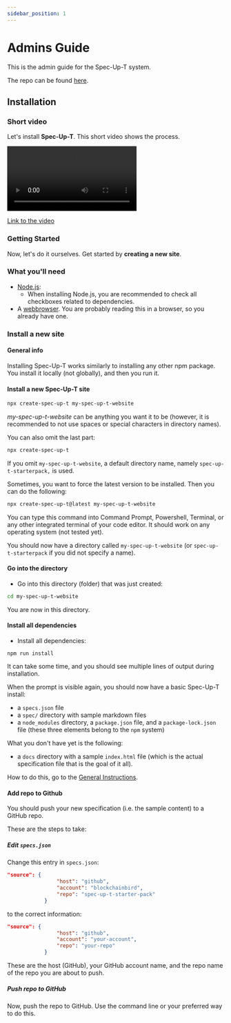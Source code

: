 ```yaml
---
sidebar_position: 1
---
```


# Admins Guide

This is the admin guide for the Spec-Up-T system.

The repo can be found [here](https://github.com/blockchainbird/spec-up-t).

## Installation

### Short video

Let's install **Spec-Up-T**. This short video shows the process.

<video controls>
  <source src={require('@site/static/video/installer-spec-up-t.mp4').default} type="video/mp4" />
 Your browser does not support video tags.
</video>

[Link to the video](/video/installer-spec-up-t.mp4)

### Getting Started

Now, let's do it ourselves. Get started by **creating a new site**.

### What you'll need

- [Node.js](https://nodejs.org/en/download/):
  - When installing Node.js, you are recommended to check all checkboxes related to dependencies.
- A [webbrowser](https://en.wikipedia.org/wiki/Web_browser). You are probably reading this in a browser, so you already have one.

### Install a new site

#### General info

Installing Spec-Up-T works similarly to installing any other npm package. You install it locally (not globally), and then you run it.

#### Install a new Spec-Up-T site

```bash
npx create-spec-up-t my-spec-up-t-website
```

*my-spec-up-t-website* can be anything you want it to be (however, it is recommended to not use spaces or special characters in directory names).

You can also omit the last part:

```bash
npx create-spec-up-t
```

If you omit `my-spec-up-t-website`, a default directory name, namely `spec-up-t-starterpack,` is used.

Sometimes, you want to force the latest version to be installed. Then you can do the following:

```bash
npx create-spec-up-t@latest my-spec-up-t-website
```

You can type this command into Command Prompt, Powershell, Terminal, or any other integrated terminal of your code editor. It should work on any operating system (not tested yet).

You should now have a directory called `my-spec-up-t-website` (or `spec-up-t-starterpack` if you did not specify a name).

#### Go into the directory

- Go into this directory (folder) that was just created:

```bash
cd my-spec-up-t-website
```

You are now in this directory.

#### Install all dependencies

- Install all dependencies:

```
npm run install
```

It can take some time, and you should see multiple lines of output during installation.

When the prompt is visible again, you should now have a basic Spec-Up-T install:

- a `specs.json` file
- a `spec/` directory with sample markdown files
- a `node_modules` directory, a `package.json` file, and a `package-lock.json` file (these three elements belong to the `npm` system)

What you don't have yet is the following:

- a `docs` directory with a sample `index.html` file (which is the actual specification file that is the goal of it all).

How to do this, go to the [General Instructions](../general-guide.md).

#### Add repo to Github

You should push your new specification (i.e. the sample content) to a GitHub repo.

These are the steps to take:

##### Edit `specs.json`

Change this entry in `specs.json`:

```json
"source": {
                "host": "github",
                "account": "blockchainbird",
                "repo": "spec-up-t-starter-pack"
            }
```

to the correct information:

```json
"source": {
                "host": "github",
                "account": "your-account",
                "repo": "your-repo"
            }
```

These are the host (GitHub), your GitHub account name, and the repo name of the repo you are about to push.

##### Push repo to GitHub

Now, push the repo to GitHub. Use the command line or your preferred way to do this.
